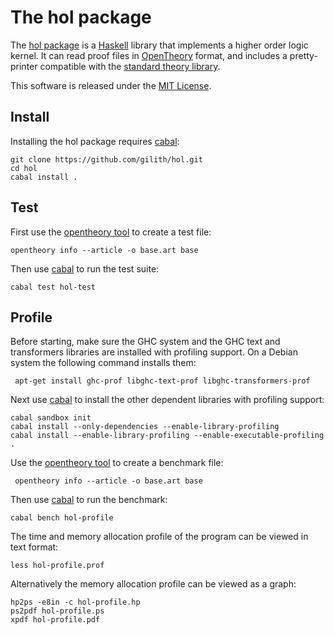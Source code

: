 The hol package
===============

The [hol package][] is a [Haskell][] library that implements a higher order logic kernel. It can read proof files in [OpenTheory][] format, and includes a pretty-printer compatible with the [standard theory library][].

This software is released under the [MIT License][].

Install
-------

Installing the hol package requires [cabal][]:

    git clone https://github.com/gilith/hol.git
    cd hol
    cabal install .

Test
----

First use the [opentheory tool] to create a test file:

    opentheory info --article -o base.art base

Then use [cabal][] to run the test suite:

    cabal test hol-test

Profile
-------

Before starting, make sure the GHC system and the GHC text and transformers libraries are installed with profiling support. On a Debian system the following command installs them:

     apt-get install ghc-prof libghc-text-prof libghc-transformers-prof

Next use [cabal][] to install the other dependent libraries with profiling support:

    cabal sandbox init
    cabal install --only-dependencies --enable-library-profiling
    cabal install --enable-library-profiling --enable-executable-profiling .

Use the [opentheory tool] to create a benchmark file:

     opentheory info --article -o base.art base

Then use [cabal][] to run the benchmark:

    cabal bench hol-profile

The time and memory allocation profile of the program can be viewed in text format:

    less hol-profile.prof

Alternatively the memory allocation profile can be viewed as a graph:

    hp2ps -e8in -c hol-profile.hp
    ps2pdf hol-profile.ps
    xpdf hol-profile.pdf

[cabal]: https://www.haskell.org/cabal/ "Cabal"
[Haskell]: https://www.haskell.org/
[hol package]: https://hackage.haskell.org/package/hol "hol package"
[MIT License]: https://github.com/gilith/hol/blob/master/LICENSE "MIT License"
[OpenTheory]: http://www.gilith.com/research/opentheory/ "The OpenTheory project home page"
[opentheory tool]: http://www.gilith.com/software/opentheory/ "The opentheory tool"
[standard theory library]: http://opentheory.gilith.com/?pkg=base "The OpenTheory standard theory library"
